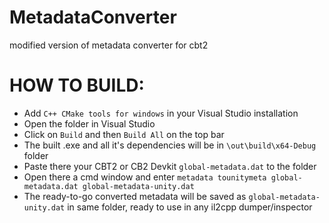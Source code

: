 # MetadataConverter

modified version of metadata converter for cbt2

# HOW TO BUILD:
- Add `C++ CMake tools for windows` in your Visual Studio installation
- Open the folder in Visual Studio
- Click on `Build` and then `Build All` on the top bar
- The built .exe and all it's dependencies will be in `\out\build\x64-Debug` folder
- Paste there your CBT2 or CB2 Devkit `global-metadata.dat` to the folder
- Open there a cmd window and enter `metadata tounitymeta global-metadata.dat global-metadata-unity.dat`
- The ready-to-go converted metadata will be saved as `global-metadata-unity.dat` in same folder, ready to use in any il2cpp dumper/inspector
